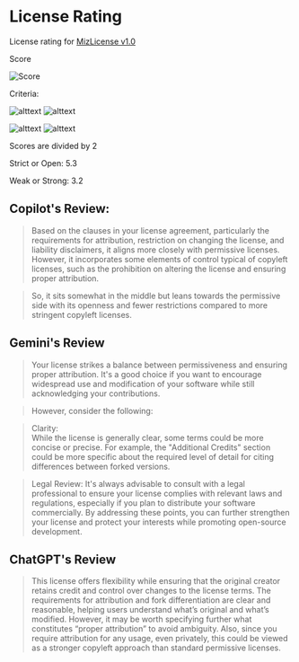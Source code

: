 # License Rating

License rating for [MizLicense v1.0](LICENSE)

Score

![Score](https://img.shields.io/badge/Rating-6.9-orange?style=for-the-badge)

Criteria: 

![alttext](https://img.shields.io/badge/Strict-0-red?style=for-the-badge)
![alttext](https://img.shields.io/badge/Open-10-blue?style=for-the-badge)

![alttext](https://img.shields.io/badge/Weak-0-red?style=for-the-badge)
![alttext](https://img.shields.io/badge/Strong-10-green?style=for-the-badge)

Scores are divided by 2

Strict or Open: 5.3

Weak or Strong: 3.2


## Copilot's Review:

> Based on the clauses in your license agreement, particularly the requirements for attribution, restriction on changing the license, and liability disclaimers, it aligns more closely with permissive licenses. However, it incorporates some elements of control typical of copyleft licenses, such as the prohibition on altering the license and ensuring proper attribution.

> So, it sits somewhat in the middle but leans towards the permissive side with its openness and fewer restrictions compared to more stringent copyleft licenses.

## Gemini's Review

> Your license strikes a balance between permissiveness and ensuring proper attribution. It's a good choice if you want to encourage widespread use and modification of your software while still acknowledging your contributions.

> However, consider the following:

> Clarity: <br>While the license is generally clear, some terms could be more concise or precise. For example, the "Additional Credits" section could be more specific about the required level of detail for citing differences between forked versions.

>Legal Review: It's always advisable to consult with a legal professional to ensure your license complies with relevant laws and regulations, especially if you plan to distribute your software commercially.
By addressing these points, you can further strengthen your license and protect your interests while promoting open-source development.

## ChatGPT's Review

> This license offers flexibility while ensuring that the original creator retains credit and control over changes to the license terms. The requirements for attribution and fork differentiation are clear and reasonable, helping users understand what’s original and what’s modified. However, it may be worth specifying further what constitutes “proper attribution” to avoid ambiguity. Also, since you require attribution for any usage, even privately, this could be viewed as a stronger copyleft approach than standard permissive licenses.